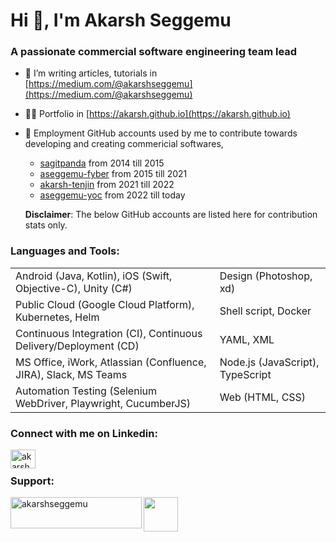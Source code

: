 <h1 align="left">Hi 👋, I'm Akarsh Seggemu</h1>
<h3 align="left">A passionate commercial software engineering team lead</h3>

- 🔭 I’m writing articles, tutorials in [https://medium.com/@akarshseggemu](https://medium.com/@akarshseggemu)

- 👨‍💻 Portfolio in [https://akarsh.github.io](https://akarsh.github.io)

- 💼 Employment GitHub accounts used by me to contribute towards developing and creating commericial softwares,

    - [sagitpanda](https://github.com/sagitpanda) from 2014 till 2015
    - [aseggemu-fyber](https://github.com/aseggemu-fyber) from 2015 till 2021
    - [akarsh-tenjin](https://github.com/akarsh-tenjin) from 2021 till 2022
    - [aseggemu-yoc](https://github.com/aseggemu-yoc) from 2022 till today
  
   **Disclaimer**: The below GitHub accounts are listed here for contribution stats only.


<h3 align="left">Languages and Tools:</h3>

<table>
	<tr>
		<td>Android (Java, Kotlin), iOS (Swift, Objective-C), Unity (C#)</td>
		<td>Design (Photoshop, xd)</td>
	</tr>
	<tr>
		<td>Public Cloud (Google Cloud Platform), Kubernetes, Helm</td>
  		<td> Shell script, Docker</td>
	</tr>
	<tr>
		<td>Continuous Integration (CI), Continuous Delivery/Deployment (CD)</td>
		<td>YAML, XML</td>
	</tr>
	<tr>
		<td>MS Office, iWork, Atlassian (Confluence, JIRA), Slack, MS Teams</td>
		<td>Node.js (JavaScript), TypeScript</td>
	</tr>
	<tr>
		<td>Automation Testing (Selenium WebDriver, Playwright, CucumberJS)</td>
		<td>Web (HTML, CSS)</td>
	</tr>
</table>

<h3 align="left">Connect with me on Linkedin:</h3>
<p align="left">
<a href="https://linkedin.com/in/akarshseggemu" target="blank"><img align="left" src="https://cdn.jsdelivr.net/npm/simple-icons@3.0.1/icons/linkedin.svg" alt="akarshseggemu" height="30" width="40" /></a>
</p>

<br />

<h3 align="left">Support:</h3>

<p><a href="https://www.buymeacoffee.com/akarshseggemu"> <img align="left" src="https://cdn.buymeacoffee.com/buttons/v2/default-yellow.png" height="50" width="210" alt="akarshseggemu" /></a></p>
<p align="left"><img src="https://user-images.githubusercontent.com/845598/236625037-59627ee6-5e22-4893-9292-1c20aa4de5a3.png" height="55" width="55" /></p>
